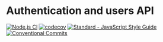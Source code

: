 # Authentication and users API
[![Node.js CI](https://github.com/fafagorg/auth/workflows/Node.js%20CI/badge.svg?branch=master)](https://github.com/fafagorg/auth/actions)
[![codecov](https://codecov.io/gh/fafagorg/auth/branch/master/graph/badge.svg?token=1PZxvtLYTz)](https://codecov.io/gh/fafagorg/auth)
<a href="https://standardjs.com"><img src="https://img.shields.io/badge/code_style-semistandard-brightgreen.svg" alt="Standard - JavaScript Style Guide"></a>
[![Conventional Commits](https://img.shields.io/badge/Conventional%20Commits-1.0.0-yellow.svg)](https://conventionalcommits.org)